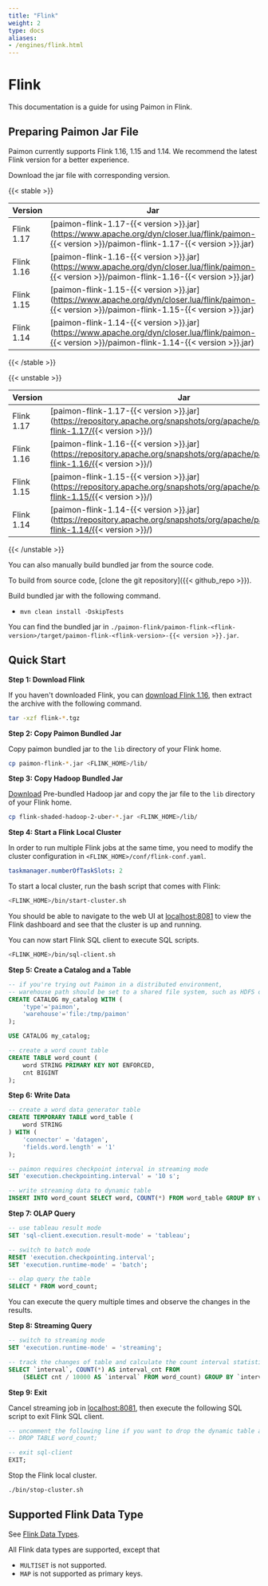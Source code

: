 ```yaml
---
title: "Flink"
weight: 2
type: docs
aliases:
- /engines/flink.html
---
```

<!--
Licensed to the Apache Software Foundation (ASF) under one
or more contributor license agreements.  See the NOTICE file
distributed with this work for additional information
regarding copyright ownership.  The ASF licenses this file
to you under the Apache License, Version 2.0 (the
"License"); you may not use this file except in compliance
with the License.  You may obtain a copy of the License at

  http://www.apache.org/licenses/LICENSE-2.0

Unless required by applicable law or agreed to in writing,
software distributed under the License is distributed on an
"AS IS" BASIS, WITHOUT WARRANTIES OR CONDITIONS OF ANY
KIND, either express or implied.  See the License for the
specific language governing permissions and limitations
under the License.
-->

# Flink

This documentation is a guide for using Paimon in Flink.

## Preparing Paimon Jar File

Paimon currently supports Flink 1.16, 1.15 and 1.14. We recommend the latest Flink version for a better experience.

Download the jar file with corresponding version.

{{< stable >}}

| Version    | Jar                                                                                                                                               |
|------------|---------------------------------------------------------------------------------------------------------------------------------------------------|
| Flink 1.17 | [paimon-flink-1.17-{{< version >}}.jar](https://www.apache.org/dyn/closer.lua/flink/paimon-{{< version >}}/paimon-flink-1.17-{{< version >}}.jar) |
| Flink 1.16 | [paimon-flink-1.16-{{< version >}}.jar](https://www.apache.org/dyn/closer.lua/flink/paimon-{{< version >}}/paimon-flink-1.16-{{< version >}}.jar) |
| Flink 1.15 | [paimon-flink-1.15-{{< version >}}.jar](https://www.apache.org/dyn/closer.lua/flink/paimon-{{< version >}}/paimon-flink-1.15-{{< version >}}.jar) |
| Flink 1.14 | [paimon-flink-1.14-{{< version >}}.jar](https://www.apache.org/dyn/closer.lua/flink/paimon-{{< version >}}/paimon-flink-1.14-{{< version >}}.jar) |

{{< /stable >}}

{{< unstable >}}

| Version    | Jar                                                                                                                                   |
|------------|---------------------------------------------------------------------------------------------------------------------------------------|
| Flink 1.17 | [paimon-flink-1.17-{{< version >}}.jar](https://repository.apache.org/snapshots/org/apache/paimon/paimon-flink-1.17/{{< version >}}/) |
| Flink 1.16 | [paimon-flink-1.16-{{< version >}}.jar](https://repository.apache.org/snapshots/org/apache/paimon/paimon-flink-1.16/{{< version >}}/) |
| Flink 1.15 | [paimon-flink-1.15-{{< version >}}.jar](https://repository.apache.org/snapshots/org/apache/paimon/paimon-flink-1.15/{{< version >}}/) |
| Flink 1.14 | [paimon-flink-1.14-{{< version >}}.jar](https://repository.apache.org/snapshots/org/apache/paimon/paimon-flink-1.14/{{< version >}}/) |

{{< /unstable >}}

You can also manually build bundled jar from the source code.

To build from source code, [clone the git repository]({{< github_repo >}}).

Build bundled jar with the following command.
- `mvn clean install -DskipTests`

You can find the bundled jar in `./paimon-flink/paimon-flink-<flink-version>/target/paimon-flink-<flink-version>-{{< version >}}.jar`.

## Quick Start

**Step 1: Download Flink**

If you haven't downloaded Flink, you can [download Flink 1.16](https://flink.apache.org/downloads.html), then extract the archive with the following command.

```bash
tar -xzf flink-*.tgz
```

**Step 2: Copy Paimon Bundled Jar**

Copy paimon bundled jar to the `lib` directory of your Flink home.

```bash
cp paimon-flink-*.jar <FLINK_HOME>/lib/
```

**Step 3: Copy Hadoop Bundled Jar**

[Download](https://flink.apache.org/downloads.html) Pre-bundled Hadoop jar and copy the jar file to the `lib` directory of your Flink home.

```bash
cp flink-shaded-hadoop-2-uber-*.jar <FLINK_HOME>/lib/
```

**Step 4: Start a Flink Local Cluster**

In order to run multiple Flink jobs at the same time, you need to modify the cluster configuration in `<FLINK_HOME>/conf/flink-conf.yaml`.

```yaml
taskmanager.numberOfTaskSlots: 2
```

To start a local cluster, run the bash script that comes with Flink:

```bash
<FLINK_HOME>/bin/start-cluster.sh
```

You should be able to navigate to the web UI at [localhost:8081](http://localhost:8081) to view
the Flink dashboard and see that the cluster is up and running.

You can now start Flink SQL client to execute SQL scripts.

```bash
<FLINK_HOME>/bin/sql-client.sh
```

**Step 5: Create a Catalog and a Table**

```sql
-- if you're trying out Paimon in a distributed environment,
-- warehouse path should be set to a shared file system, such as HDFS or OSS
CREATE CATALOG my_catalog WITH (
    'type'='paimon',
    'warehouse'='file:/tmp/paimon'
);

USE CATALOG my_catalog;

-- create a word count table
CREATE TABLE word_count (
    word STRING PRIMARY KEY NOT ENFORCED,
    cnt BIGINT
);
```

**Step 6: Write Data**

```sql
-- create a word data generator table
CREATE TEMPORARY TABLE word_table (
    word STRING
) WITH (
    'connector' = 'datagen',
    'fields.word.length' = '1'
);

-- paimon requires checkpoint interval in streaming mode
SET 'execution.checkpointing.interval' = '10 s';

-- write streaming data to dynamic table
INSERT INTO word_count SELECT word, COUNT(*) FROM word_table GROUP BY word;
```

**Step 7: OLAP Query**

```sql
-- use tableau result mode
SET 'sql-client.execution.result-mode' = 'tableau';

-- switch to batch mode
RESET 'execution.checkpointing.interval';
SET 'execution.runtime-mode' = 'batch';

-- olap query the table
SELECT * FROM word_count;
```

You can execute the query multiple times and observe the changes in the results.

**Step 8: Streaming Query**

```sql
-- switch to streaming mode
SET 'execution.runtime-mode' = 'streaming';

-- track the changes of table and calculate the count interval statistics
SELECT `interval`, COUNT(*) AS interval_cnt FROM
    (SELECT cnt / 10000 AS `interval` FROM word_count) GROUP BY `interval`;
```

**Step 9: Exit**

Cancel streaming job in [localhost:8081](http://localhost:8081), then execute the following SQL script to exit Flink SQL client.

```sql
-- uncomment the following line if you want to drop the dynamic table and clear the files
-- DROP TABLE word_count;

-- exit sql-client
EXIT;
```

Stop the Flink local cluster.

```bash
./bin/stop-cluster.sh
```

## Supported Flink Data Type

See [Flink Data Types](https://nightlies.apache.org/flink/flink-docs-release-1.16/docs/dev/table/types/).

All Flink data types are supported, except that

* `MULTISET` is not supported.
* `MAP` is not supported as primary keys.
